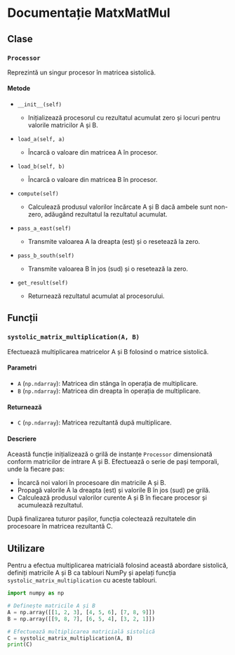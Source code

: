 # Documentație MatxMatMul

## Clase

### `Processor`

Reprezintă un singur procesor în matricea sistolică.

#### Metode

- `__init__(self)`
  - Inițializează procesorul cu rezultatul acumulat zero și locuri pentru valorile matricilor A și B.

- `load_a(self, a)`
  - Încarcă o valoare din matricea A în procesor.

- `load_b(self, b)`
  - Încarcă o valoare din matricea B în procesor.

- `compute(self)`
  - Calculează produsul valorilor încărcate A și B dacă ambele sunt non-zero, adăugând rezultatul la rezultatul acumulat.

- `pass_a_east(self)`
  - Transmite valoarea A la dreapta (est) și o resetează la zero.

- `pass_b_south(self)`
  - Transmite valoarea B în jos (sud) și o resetează la zero.

- `get_result(self)`
  - Returnează rezultatul acumulat al procesorului.

## Funcții

### `systolic_matrix_multiplication(A, B)`

Efectuează multiplicarea matricelor A și B folosind o matrice sistolică.

#### Parametri

- `A` (`np.ndarray`): Matricea din stânga în operația de multiplicare.
- `B` (`np.ndarray`): Matricea din dreapta în operația de multiplicare.

#### Returnează

- `C` (`np.ndarray`): Matricea rezultantă după multiplicare.

#### Descriere

Această funcție inițializează o grilă de instanțe `Processor` dimensionată conform matricilor de intrare A și B. Efectuează o serie de pași temporali, unde la fiecare pas:

- Încarcă noi valori în procesoare din matricile A și B.
- Propagă valorile A la dreapta (est) și valorile B în jos (sud) pe grilă.
- Calculează produsul valorilor curente A și B în fiecare procesor și acumulează rezultatul.

După finalizarea tuturor pașilor, funcția colectează rezultatele din procesoare în matricea rezultantă C.

## Utilizare

Pentru a efectua multiplicarea matricială folosind această abordare sistolică, definiți matricile A și B ca tablouri NumPy și apelați funcția `systolic_matrix_multiplication` cu aceste tablouri.

```python
import numpy as np

# Definește matricile A și B
A = np.array([[1, 2, 3], [4, 5, 6], [7, 8, 9]])
B = np.array([[9, 8, 7], [6, 5, 4], [3, 2, 1]])

# Efectuează multiplicarea matricială sistolică
C = systolic_matrix_multiplication(A, B)
print(C)